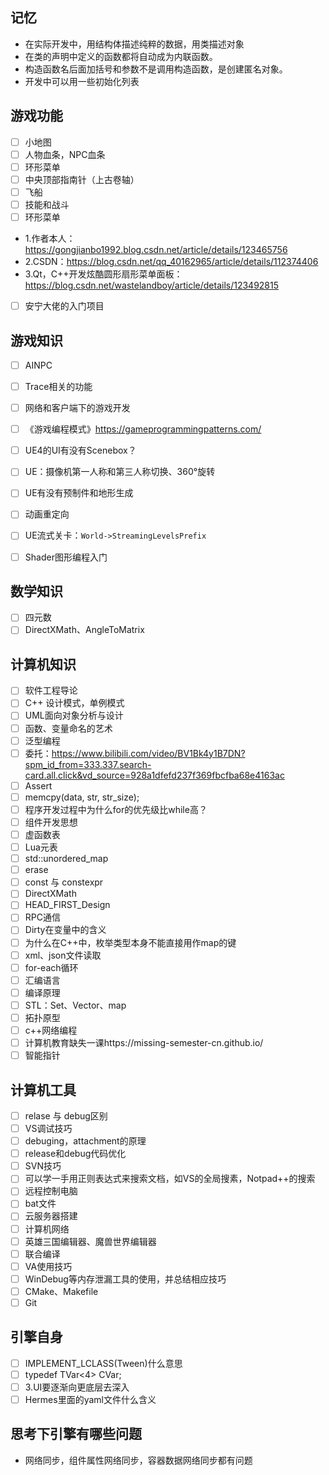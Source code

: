 
## 记忆
- 在实际开发中，用结构体描述纯粹的数据，用类描述对象
- 在类的声明中定义的函数都将自动成为内联函数。
- 构造函数名后面加括号和参数不是调用构造函数，是创建匿名对象。
- 开发中可以用一些初始化列表

## 游戏功能
- [ ] 小地图
- [ ] 人物血条，NPC血条
- [ ] 环形菜单
- [ ] 中央顶部指南针（上古卷轴）
- [ ] 飞船
- [ ] 技能和战斗
- [ ] 环形菜单
- 1.作者本人：https://gongjianbo1992.blog.csdn.net/article/details/123465756
- 2.CSDN：https://blog.csdn.net/qq_40162965/article/details/112374406
- 3.Qt，C++开发炫酷圆形扇形菜单面板：https://blog.csdn.net/wastelandboy/article/details/123492815
 - [ ] 安宁大佬的入门项目

## 游戏知识
- [ ] AINPC
- [ ] Trace相关的功能
- [ ] 网络和客户端下的游戏开发
- [ ] 《游戏编程模式》https://gameprogrammingpatterns.com/
- [ ] UE4的UI有没有Scenebox？
- [ ] UE：摄像机第一人称和第三人称切换、360°旋转
- [ ] UE有没有预制件和地形生成
- [ ] 动画重定向
- [ ] UE流式关卡：``` World->StreamingLevelsPrefix ```
- [ ] Shader图形编程入门


## 数学知识
- [ ] 四元数
- [ ] DirectXMath、AngleToMatrix

## 计算机知识
- [ ] 软件工程导论
- [ ] C++ 设计模式，单例模式
- [ ] UML面向对象分析与设计
- [ ] 函数、变量命名的艺术
- [ ] 泛型编程
- [ ] 委托：https://www.bilibili.com/video/BV1Bk4y1B7DN?spm_id_from=333.337.search-card.all.click&vd_source=928a1dfefd237f369fbcfba68e4163ac
- [ ] Assert
- [ ] memcpy(data, str, str_size);
- [ ] 程序开发过程中为什么for的优先级比while高？
- [ ] 组件开发思想
- [ ] 虚函数表
- [ ] Lua元表
- [ ] std::unordered_map
- [ ] erase
- [ ] const 与 constexpr
- [ ] DirectXMath
- [ ] HEAD_FIRST_Design
- [ ] RPC通信
- [ ] Dirty在变量中的含义
- [ ] 为什么在C++中，枚举类型本身不能直接用作map的键
- [ ] xml、json文件读取
- [ ] for-each循环
- [ ] 汇编语言
- [ ] 编译原理
- [ ] STL：Set、Vector、map
- [ ] 拓扑原型
- [ ] c++网络编程
- [ ] 计算机教育缺失一课https://missing-semester-cn.github.io/
- [ ] 智能指针

## 计算机工具
- [ ] relase 与 debug区别
- [ ] VS调试技巧
- [ ] debuging，attachment的原理
- [ ] release和debug代码优化
- [ ] SVN技巧
- [ ] 可以学一手用正则表达式来搜索文档，如VS的全局搜素，Notpad++的搜索
- [ ] 远程控制电脑
- [ ] bat文件
- [ ] 云服务器搭建
- [ ] 计算机网络
- [ ] 英雄三国编辑器、魔兽世界编辑器
- [ ] 联合编译
- [ ] VA使用技巧
- [ ] WinDebug等内存泄漏工具的使用，并总结相应技巧
- [ ] CMake、Makefile
- [ ] Git

## 引擎自身
- [ ] IMPLEMENT_LCLASS(Tween)什么意思
- [ ] typedef TVar<4> CVar;
- [ ] 3.UI要逐渐向更底层去深入
- [ ] Hermes里面的yaml文件什么含义

## 思考下引擎有哪些问题
- 网络同步，组件属性网络同步，容器数据网络同步都有问题
